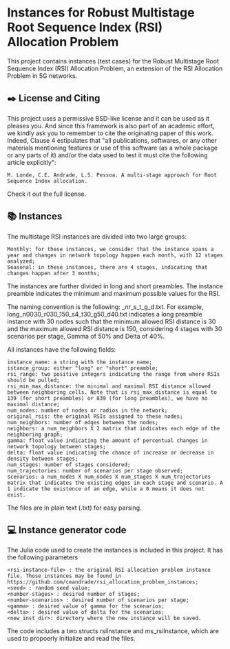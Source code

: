 # Instances for Robust Multistage Root Sequence Index (RSI) Allocation Problem

This project contains instances (test cases) for the Robust Multistage Root Sequence Index (RSI) Allocation Problem, an extension of the RSI Allocation Problem in 5G networks.

## ✒️ License and Citing

This project uses a permissive BSD-like license and it can be used as it pleases you. And since this framework is also part of an academic effort, we kindly ask you to remember to cite the originating paper of this work. Indeed, Clause 4 estipulates that "all publications, softwares, or any other materials mentioning features or use of this software (as a whole package or any parts of it) and/or the data used to test it must cite the following article explicitly":

    M. Londe, C.E. Andrade, L.S. Pessoa. A multi-stage approach for Root Sequence Index allocation. 

Check it out the full license.

## 📚 Instances

The multistage RSI instances are divided into two large groups:

    Monthly: for these instances, we consider that the instance spans a year and changes in network topology happen each month, with 12 stages analyzed;
    Seasonal: in these instances, there are 4 stages, indicating that changes happen after 3 months;

The instances are further divided in long and short preambles. The instance preamble indicates the minimum and maximum possible values for the RSI.

The naming convention is the following: <preamble>_n<number of nodes>_r<mininum RSI distance>_<maximum RSI distance>_s<number of stages>_t<number of scenarios per stage>_g<value of Gamma>_d<value of Delta>.txt. For example, long_n0030_r030_150_s4_t30_g50_d40.txt indicates a long preamble instance with 30 nodes such that the minimum allowed RSI distance is 30 and the maximum allowed RSI distance is 150, considering 4 stages with 30 scenarios per stage, Gamma of 50\% and Delta of 40\%. 

All instances have the following fields:

    instance_name: a string with the instance name;
    istance_group: either "long" or "short" preamble;
    rsi_range: two positive integers indicating the range from where RSIs should be pulled;
    rsi_min_max_distance: the minimal and maximal RSI distance allowed between neighboring cells. Note that is rsi_max_distance is equal to 139 (for short preambles) or 839 (for long preambles), we have no maximal distance;
    num_nodes: number of nodes or radios in the network;
    original_rsis: the original RSIs assigned to these nodes;
    num_neighbors: number of edges between the nodes;
    neighbors: a num_neighbors X 2 matrix that indicates each edge of the neighboring graph;
    gamma: float value indicating the amount of percentual changes in network topology between stages;
    delta: float value indicating the chance of increase or decrease in density between stages;
    num_stages: number of stages considered;
    num_trajectories: number of scenarios per stage observed;
    scenarios: a num_nodes X num_nodes X num_stages X num_trajectories matrix that indicates the existing edges in each stage and scenario. A 1 indicate the existence of an edge, while a 0 means it does not exist.

The files are in plain text (.txt) for easy parsing.

## :computer: Instance generator code

The Julia code used to create the instances is included in this project. It has the following parameters

    <rsi-instance-file> : the original RSI allocation problem instance file. Those instances may be found in https://github.com/ceandrade/rsi_allocation_problem_instances;
    <seed> : random seed value;
    <number-stages> : desired number of stages;
    <number-scenarios> : desired number of scenarios per stage;
    <gamma> : desired value of gamma for the scenarios;
    <delta> : desired value of delta for the scenarios;
    <new_inst_dir>: directory where the new instance will be saved.

The code includes a two structs rsiInstance and ms_rsiInstance, which are used to propoerly initialize and read the files.
